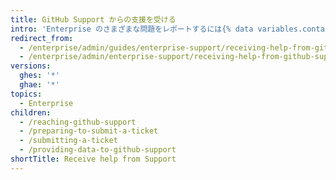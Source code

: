 ```yaml
---
title: GitHub Support からの支援を受ける
intro: 'Enterprise のさまざまな問題をレポートするには{% data variables.contact.enterprise_support %} に連絡してください。'
redirect_from:
  - /enterprise/admin/guides/enterprise-support/receiving-help-from-github-enterprise-support/
  - /enterprise/admin/enterprise-support/receiving-help-from-github-support
versions:
  ghes: '*'
  ghae: '*'
topics:
  - Enterprise
children:
  - /reaching-github-support
  - /preparing-to-submit-a-ticket
  - /submitting-a-ticket
  - /providing-data-to-github-support
shortTitle: Receive help from Support
---
```


